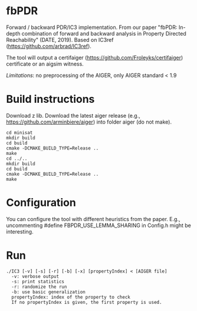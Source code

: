 # fbPDR

Forward / backward PDR/IC3 implementation. From our paper "fbPDR: In-depth combination of forward and backward analysis in Property Directed Reachability" (DATE, 2019).
Based on IC3ref (https://github.com/arbrad/IC3ref).

The tool will output a certifaiger (https://github.com/Froleyks/certifaiger)  certificate or an aigsim witness.

*Limitations*: no preprocessing of the AIGER, only AIGER standard < 1.9

# Build instructions

Download z lib.
Download the latest aiger release (e.g., https://github.com/arminbiere/aiger)
into folder aiger (do not make).

    cd minisat
    mkdir build
    cd build
    cmake -DCMAKE_BUILD_TYPE=Release ..  
    make
    cd ../..
    mkdir build
    cd build
    cmake -DCMAKE_BUILD_TYPE=Release ..  
    make

# Configuration

You can configure the tool with different heuristics from the paper.
E.g., uncommenting #define FBPDR_USE_LEMMA_SHARING in Config.h might be interesting.

# Run 

    ./IC3 [-v] [-s] [-r] [-b] [-x] [propertyIndex] < [AIGER file]
      -v: verbose output
      -s: print statistics
      -r: randomize the run
      -b: use basic generalization
      propertyIndex: index of the property to check
      If no propertyIndex is given, the first property is used.

